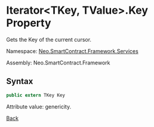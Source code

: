 # Iterator\<TKey, TValue>.Key Property

Gets the Key of the current cursor.

Namespace: [Neo.SmartContract.Framework.Services](../../services.md)

Assembly: Neo.SmartContract.Framework

## Syntax

```c#
public extern TKey Key
```

Attribute value: genericity.



[Back](../Iterator.md)